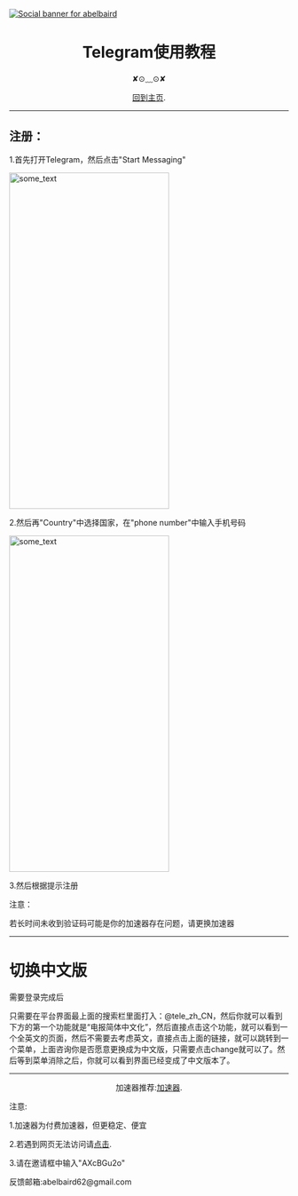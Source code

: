 [![Social banner for
abelbaird](https://github.com/abelbaird/medium/blob/main/header-banner--optimized.svg)](https://github.com/abelbaird/abelbaird/blob/main/README.md)
<h1 align='center'>Telegram使用教程</h1>
<p align='center'>
✘⊙﹏⊙✘
</p>
<p align='center'><a href="https://github.com/abelbaird/abelbaird/blob/main/README.md">回到主页</a>.</p>
<hr>
</hr>
<H2>注册：</H2>
<p>1.首先打开Telegram，然后点击"Start Messaging"</p>
<img src="https://github.com/abelbaird/medium/blob/main/2.jpg" alt="some_text" width="288" height="606">
<p>2.然后再"Country"中选择国家，在"phone number"中输入手机号码</p>
<img src="https://github.com/abelbaird/medium/blob/main/1.jpg" alt="some_text" width="288" height="606">
<p>3.然后根据提示注册</p>
<p>注意：</p>
<p>若长时间未收到验证码可能是你的加速器存在问题，请更换加速器</p>
<hr></hr>
<h1>切换中文版</h1>
<p>需要登录完成后</p>
<p>只需要在平台界面最上面的搜索栏里面打入：@tele_zh_CN，然后你就可以看到下方的第一个功能就是“电报简体中文化”，然后直接点击这个功能，就可以看到一个全英文的页面，然后不需要去考虑英文，直接点击上面的链接，就可以跳转到一个菜单，上面咨询你是否愿意更换成为中文版，只需要点击change就可以了。然后等到菜单消除之后，你就可以看到界面已经变成了中文版本了。</p>
<hr></hr>
<p align='center'>加速器推荐:<a href="https://512.jsy.lol/#/register?code=AXcBGu2o">加速器</a>.</p></hr>
<p align='center1'>注意:</p>
<p>1.加速器为付费加速器，但更稳定、便宜</p>
<p>2.若遇到网页无法访问请<a href="https://xn--kbtz0ztjtvlp.com/">点击</a>.</P>
<p>3.请在邀请框中输入"AXcBGu2o"</p>
<p>反馈邮箱:abelbaird62@gmail.com</p>



